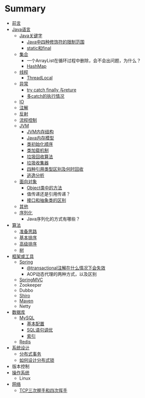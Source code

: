 # Summary

* [前言](README.md)
* [Java语言](javayu-yan-ji-chu.md)
  * [Java关键字](javayu-yan-ji-chu/javaguan-jian-zi.md)
    * [Java中四种修饰符的限制范围](javayu-yan-ji-chu/javaguan-jian-zi/javazhong-si-zhong-xiu-shi-fu-de-xian-zhi-fan-wei.md)
    * [static和final](javayu-yan-ji-chu/javaguan-jian-zi/statiche-final.md)
  * [集合](javayu-yan-ji-chu/ji-he.md)
    * 一个ArrayList在循环过程中删除，会不会出问题，为什么？
    * [HashMap](javayu-yan-ji-chu/ji-he/hashmap.md)
  * [线程](javayu-yan-ji-chu/xian-cheng.md)
    * [ThreadLocal](javayu-yan-ji-chu/xian-cheng/threadlocal.md)
  * [异常](javayu-yan-ji-chu/yi-chang.md)
    * [try catch finally 与reture](javayu-yan-ji-chu/yi-chang/try-catch-finally-yu-reture.md)
    * [多catch的执行情况](javayu-yan-ji-chu/yi-chang/duo-catch-de-zhi-xing-qing-kuang.md)
  * [IO](javayu-yan-ji-chu/io.md)
  * [注解](javayu-yan-ji-chu/zhu-jie.md)
  * [反射](javayu-yan-ji-chu/fan-she.md)
  * [流程控制](javayu-yan-ji-chu/liu-cheng-kong-zhi.md)
  * [JVM](javayu-yan-ji-chu/jvm.md)
    * [JVM内存结构](javayu-yan-ji-chu/jvm/jvmnei-cun-jie-gou.md)
    * [Java内存模型](javayu-yan-ji-chu/jvm/javanei-cun-mo-xing.md)
    * [类初始化顺序](javayu-yan-ji-chu/jvm/lei-jia-zai-shun-xu.md)
    * [类加载机制](javayu-yan-ji-chu/jvm/lei-jia-zai-ji-zhi.md)
    * [垃圾回收算法](javayu-yan-ji-chu/jvm/la-ji-hui-shou-suan-fa.md)
    * [垃圾收集器](javayu-yan-ji-chu/jvm/la-ji-shou-ji-qi.md)
    * [四种引用类型区别及何时回收](javayu-yan-ji-chu/jvm/si-zhong-yin-yong-lei-xing-qu-bie-ji-he-shi-hui-shou.md)
    * [逃逸分析](javayu-yan-ji-chu/jvm/tao-yi-fen-xi.md)
  * [面向对象](javayu-yan-ji-chu/mian-xiang-dui-xiang.md)
    * [Object类中的方法](javayu-yan-ji-chu/mian-xiang-dui-xiang/objectlei-zhong-de-fang-fa.md)
    * 值传递还是引用传递？
    * [接口和抽象类的区别](javayu-yan-ji-chu/mian-xiang-dui-xiang/jie-kou-he-chou-xiang-lei-de-qu-bie.md)
  * [其他](javayu-yan-ji-chu/qi-ta.md)
  * [序列化](javayu-yan-ji-chu/xu-lie-hua.md)
    * Java序列化的方式有哪些？
* [算法](suan-fa.md)
  * [准备思路](suan-fa/zhun-bei-si-lu.md)
  * [基本排序](suan-fa/ji-ben-pai-xu.md)
  * [高级排序](suan-fa/gao-ji-pai-xu.md)
  * [树](suan-fa/shu.md)
* [框架或工具](kuang-jia.md)
  * [Spring](spring.md)
    * [@transactional注解在什么情况下会失效](spring/transactionalzhu-jie-zai-shi-yao-qing-kuang-xia-hui-shi-xiao.md)
    * AOP动态代理的两种方式，以及区别
  * [SpringMVC](springmvc.md)
  * Zookeeper
  * Dubbo
  * [Shiro](shiro.md)
  * [Maven](maven.md)
  * Netty
* [数据库](shu-ju-ku.md)
  * [MySQL](shu-ju-ku/mysql.md)
    * [基本配置](shu-ju-ku/mysql/ji-ben-pei-zhi.md)
    * [SQL语句调优](shu-ju-ku/mysql/sqlyu-ju-diao-you.md)
    * [索引](shu-ju-ku/mysql/suo-yin.md)
  * [Redis](shu-ju-ku/redis.md)
* [系统设计](xi-tong-she-ji.md)
  * [分布式事务](xi-tong-she-ji/fen-bu-shi-shi-wu.md)
  * [如何设计分布式锁](xi-tong-she-ji/ru-he-she-ji-fen-bu-shi-suo.md)
* 版本控制
* [操作系统](cao-zuo-xi-tong.md)
  * Linux
* [网络](wang-luo.md)
  * [TCP三次握手和四次挥手](wang-luo/tcpsan-ci-wo-shou-he-si-ci-hui-shou.md)

